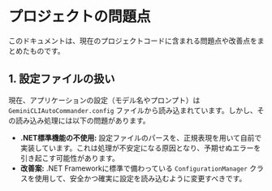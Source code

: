 # プロジェクトの問題点

このドキュメントは、現在のプロジェクトコードに含まれる問題点や改善点をまとめたものです。

## 1. 設定ファイルの扱い

現在、アプリケーションの設定（モデル名やプロンプト）は `GeminiCLIAutoCommander.config` ファイルから読み込まれています。しかし、その読み込み処理には以下の問題があります。

*   **.NET標準機能の不使用:** 設定ファイルのパースを、正規表現を用いて自前で実装しています。これは処理が不安定になる原因となり、予期せぬエラーを引き起こす可能性があります。
*   **改善案:** .NET Frameworkに標準で備わっている `ConfigurationManager` クラスを使用して、安全かつ確実に設定を読み込むように変更すべきです。

